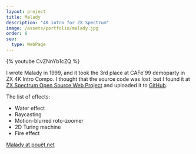 ```yaml
---
layout: project
title: Malady
description: "4K intro for ZX Spectrum"
image: /assets/portfolio/malady.jpg
order: 6
seo:
  type: WebPage
---
```


{% youtube CvZNnYb1cZQ %}

I wrote Malady in 1999, and it took the 3rd place at CAFe'99 demoparty in ZX 4K Intro Compo. I thought that the source code was lost, but I found it at [ZX Spectrum Open Source Web Project](http://opensourcezx.untergrund.net/b_demo-malady_src.html) and uploaded it to [GitHub](https://github.com/Megus/malady4k).

The list of effects:

- Water effect
- Raycasting
- Motion-blurred roto-zoomer
- 2D Turing machine
- Fire effect

[Malady at pouët.net](http://www.pouet.net/prod.php?which=1969)
